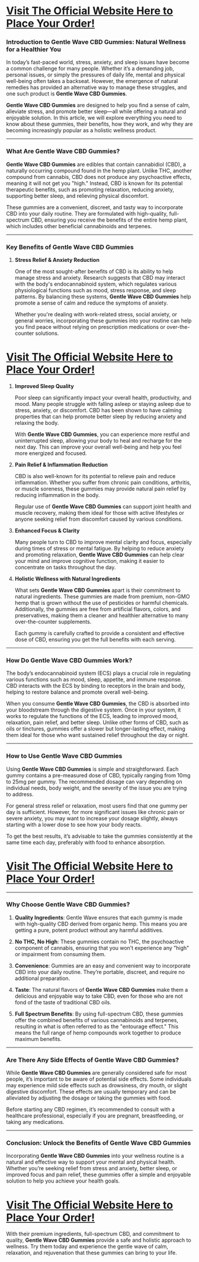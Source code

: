 <h1><a href="https://getdeals24x7.com/order-Gentle">Visit The Official Website Here to Place Your Order!</a></h1>
<h3>Introduction to Gentle Wave CBD Gummies: Natural Wellness for a Healthier You</h3>
<p>In today&rsquo;s fast-paced world, stress, anxiety, and sleep issues have become a common challenge for many people. Whether it&rsquo;s a demanding job, personal issues, or simply the pressures of daily life, mental and physical well-being often takes a backseat. However, the emergence of natural remedies has provided an alternative way to manage these struggles, and one such product is <strong>Gentle Wave CBD Gummies</strong>.</p>
<p><strong>Gentle Wave CBD Gummies</strong> are designed to help you find a sense of calm, alleviate stress, and promote better sleep&mdash;all while offering a natural and enjoyable solution. In this article, we will explore everything you need to know about these gummies, their benefits, how they work, and why they are becoming increasingly popular as a holistic wellness product.</p>
<hr />
<h3>What Are Gentle Wave CBD Gummies?</h3>
<p><strong>Gentle Wave CBD Gummies</strong> are edibles that contain cannabidiol (CBD), a naturally occurring compound found in the hemp plant. Unlike THC, another compound from cannabis, CBD does not produce any psychoactive effects, meaning it will not get you "high." Instead, CBD is known for its potential therapeutic benefits, such as promoting relaxation, reducing anxiety, supporting better sleep, and relieving physical discomfort.</p>
<p>These gummies are a convenient, discreet, and tasty way to incorporate CBD into your daily routine. They are formulated with high-quality, full-spectrum CBD, ensuring you receive the benefits of the entire hemp plant, which includes other beneficial cannabinoids and terpenes.</p>
<hr />
<h3>Key Benefits of Gentle Wave CBD Gummies</h3>
<ol>
<li>
<p><strong>Stress Relief &amp; Anxiety Reduction</strong></p>
<p>One of the most sought-after benefits of CBD is its ability to help manage stress and anxiety. Research suggests that CBD may interact with the body's endocannabinoid system, which regulates various physiological functions such as mood, stress response, and sleep patterns. By balancing these systems, <strong>Gentle Wave CBD Gummies</strong> help promote a sense of calm and reduce the symptoms of anxiety.</p>
<p>Whether you're dealing with work-related stress, social anxiety, or general worries, incorporating these gummies into your routine can help you find peace without relying on prescription medications or over-the-counter solutions.</p>
</li>
</ol>
<h1><a href="https://getdeals24x7.com/order-Gentle">Visit The Official Website Here to Place Your Order!</a></h1>
<ol>
<li>
<p><strong>Improved Sleep Quality</strong></p>
<p>Poor sleep can significantly impact your overall health, productivity, and mood. Many people struggle with falling asleep or staying asleep due to stress, anxiety, or discomfort. CBD has been shown to have calming properties that can help promote better sleep by reducing anxiety and relaxing the body.</p>
<p>With <strong>Gentle Wave CBD Gummies</strong>, you can experience more restful and uninterrupted sleep, allowing your body to heal and recharge for the next day. This can improve your overall well-being and help you feel more energized and focused.</p>
</li>
<li>
<p><strong>Pain Relief &amp; Inflammation Reduction</strong></p>
<p>CBD is also well-known for its potential to relieve pain and reduce inflammation. Whether you suffer from chronic pain conditions, arthritis, or muscle soreness, these gummies may provide natural pain relief by reducing inflammation in the body.</p>
<p>Regular use of <strong>Gentle Wave CBD Gummies</strong> can support joint health and muscle recovery, making them ideal for those with active lifestyles or anyone seeking relief from discomfort caused by various conditions.</p>
</li>
<li>
<p><strong>Enhanced Focus &amp; Clarity</strong></p>
<p>Many people turn to CBD to improve mental clarity and focus, especially during times of stress or mental fatigue. By helping to reduce anxiety and promoting relaxation, <strong>Gentle Wave CBD Gummies</strong> can help clear your mind and improve cognitive function, making it easier to concentrate on tasks throughout the day.</p>
</li>
<li>
<p><strong>Holistic Wellness with Natural Ingredients</strong></p>
<p>What sets <strong>Gentle Wave CBD Gummies</strong> apart is their commitment to natural ingredients. These gummies are made from premium, non-GMO hemp that is grown without the use of pesticides or harmful chemicals. Additionally, the gummies are free from artificial flavors, colors, and preservatives, making them a cleaner and healthier alternative to many over-the-counter supplements.</p>
<p>Each gummy is carefully crafted to provide a consistent and effective dose of CBD, ensuring you get the full benefits with each serving.</p>
</li>
</ol>
<hr />
<h3>How Do Gentle Wave CBD Gummies Work?</h3>
<p>The body&rsquo;s endocannabinoid system (ECS) plays a crucial role in regulating various functions such as mood, sleep, appetite, and immune response. CBD interacts with the ECS by binding to receptors in the brain and body, helping to restore balance and promote overall well-being.</p>
<p>When you consume <strong>Gentle Wave CBD Gummies</strong>, the CBD is absorbed into your bloodstream through the digestive system. Once in your system, it works to regulate the functions of the ECS, leading to improved mood, relaxation, pain relief, and better sleep. Unlike other forms of CBD, such as oils or tinctures, gummies offer a slower but longer-lasting effect, making them ideal for those who want sustained relief throughout the day or night.</p>
<hr />
<h3>How to Use Gentle Wave CBD Gummies</h3>
<p>Using <strong>Gentle Wave CBD Gummies</strong> is simple and straightforward. Each gummy contains a pre-measured dose of CBD, typically ranging from 10mg to 25mg per gummy. The recommended dosage can vary depending on individual needs, body weight, and the severity of the issue you are trying to address.</p>
<p>For general stress relief or relaxation, most users find that one gummy per day is sufficient. However, for more significant issues like chronic pain or severe anxiety, you may want to increase your dosage slightly, always starting with a lower dose to see how your body reacts.</p>
<p>To get the best results, it&rsquo;s advisable to take the gummies consistently at the same time each day, preferably with food to enhance absorption.</p>
<h1><a href="https://getdeals24x7.com/order-Gentle">Visit The Official Website Here to Place Your Order!</a></h1>
<hr />
<h3>Why Choose Gentle Wave CBD Gummies?</h3>
<ol>
<li>
<p><strong>Quality Ingredients</strong>: Gentle Wave ensures that each gummy is made with high-quality CBD derived from organic hemp. This means you are getting a pure, potent product without any harmful additives.</p>
</li>
<li>
<p><strong>No THC, No High</strong>: These gummies contain no THC, the psychoactive component of cannabis, ensuring that you won&rsquo;t experience any "high" or impairment from consuming them.</p>
</li>
<li>
<p><strong>Convenience</strong>: Gummies are an easy and convenient way to incorporate CBD into your daily routine. They&rsquo;re portable, discreet, and require no additional preparation.</p>
</li>
<li>
<p><strong>Taste</strong>: The natural flavors of <strong>Gentle Wave CBD Gummies</strong> make them a delicious and enjoyable way to take CBD, even for those who are not fond of the taste of traditional CBD oils.</p>
</li>
<li>
<p><strong>Full Spectrum Benefits</strong>: By using full-spectrum CBD, these gummies offer the combined benefits of various cannabinoids and terpenes, resulting in what is often referred to as the "entourage effect." This means the full range of hemp compounds work together to produce maximum benefits.</p>
</li>
</ol>
<hr />
<h3>Are There Any Side Effects of Gentle Wave CBD Gummies?</h3>
<p>While <strong>Gentle Wave CBD Gummies</strong> are generally considered safe for most people, it&rsquo;s important to be aware of potential side effects. Some individuals may experience mild side effects such as drowsiness, dry mouth, or slight digestive discomfort. These effects are usually temporary and can be alleviated by adjusting the dosage or taking the gummies with food.</p>
<p>Before starting any CBD regimen, it&rsquo;s recommended to consult with a healthcare professional, especially if you are pregnant, breastfeeding, or taking any medications.</p>
<hr />
<h3>Conclusion: Unlock the Benefits of Gentle Wave CBD Gummies</h3>
<p>Incorporating <strong>Gentle Wave CBD Gummies</strong> into your wellness routine is a natural and effective way to support your mental and physical health. Whether you&rsquo;re seeking relief from stress and anxiety, better sleep, or improved focus and pain relief, these gummies offer a simple and enjoyable solution to help you achieve your health goals.</p>
<h1><a href="https://getdeals24x7.com/order-Gentle">Visit The Official Website Here to Place Your Order!</a></h1>
<p>With their premium ingredients, full-spectrum CBD, and commitment to quality, <strong>Gentle Wave CBD Gummies</strong> provide a safe and holistic approach to wellness. Try them today and experience the gentle wave of calm, relaxation, and rejuvenation that these gummies can bring to your life.</p>
